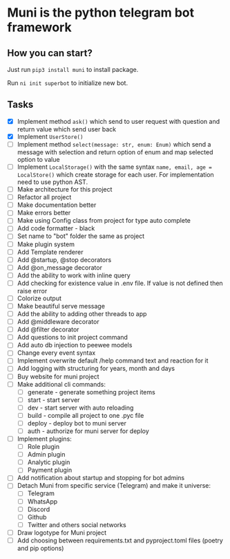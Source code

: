 # Muni is the python telegram bot framework 

## How you can start?
Just run `pip3 install muni` to install package.

Run `ni init superbot` to initialize new bot.

## Tasks
- [x] Implement method `ask()` which send to user request with question and return value which send user back
- [X] Implement `UserStore()`
- [ ] Implement method `select(message: str, enum: Enum)` which send a message with selection and return option of enum and map selected option to value
- [ ] Implement `LocalStorage()` with the same syntax `name, email, age = LocalStore()` which create storage for each user. For implementation need to use python AST.
- [ ] Make architecture for this project
- [ ] Refactor all project
- [ ] Make documentation better
- [ ] Make errors better
- [ ] Make using Config class from project for type auto complete
- [ ] Add code formatter - black
- [ ] Set name to "bot" folder the same as project
- [ ] Make plugin system
- [ ] Add Template renderer
- [ ] Add @startup, @stop decorators
- [ ] Add @on_message decorator
- [ ] Add the ability to work with inline query
- [ ] Add checking for existence value in .env file. If value is not defined then raise error
- [ ] Colorize output
- [ ] Make beautiful serve message
- [ ] Add the ability to adding other threads to app
- [ ] Add @middleware decorator
- [ ] Add @filter decorator
- [ ] Add questions to init project command
- [ ] Add auto db injection to peewee models
- [ ] Change every event syntax
- [ ] Implement overwrite default /help command text and reaction for it
- [ ] Add logging with structuring for years, month and days
- [ ] Buy website for muni project
- [ ] Make additional cli commands:
  - [ ] generate - generate something project items
  - [ ] start - start server
  - [ ] dev - start server with auto reloading
  - [ ] build - compile all project to one .pyc file
  - [ ] deploy - deploy bot to muni server
  - [ ] auth - authorize for muni server for deploy
- [ ] Implement plugins:
  - [ ] Role plugin
  - [ ] Admin plugin
  - [ ] Analytic plugin
  - [ ] Payment plugin
- [ ] Add notification about startup and stopping for bot admins
- [ ] Detach Muni from specific service (Telegram) and make it universe:
  - [ ] Telegram
  - [ ] WhatsApp
  - [ ] Discord
  - [ ] Github
  - [ ] Twitter and others social networks
- [ ] Draw logotype for Muni project
- [ ] Add choosing between requirements.txt and pyproject.toml files (poetry and pip options) 